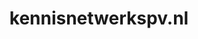 ---
layout: post
title:  "kennisnetwerkspv.nl"
internal_url:  "/dutchgov/kennisnetwerkspv.nl.html"
subdomains_count: 2
all_subdomains_count: 2
urls_count: 2
ssl_rank: 0
http_rank: 92
url_link: /data/kennisnetwerkspv.nl/urls.txt
all_subdomains_link: /data/kennisnetwerkspv.nl/all_subdomains.txt
subdomains_link: /data/kennisnetwerkspv.nl/subdomains.txt
categories: dutchgov
---